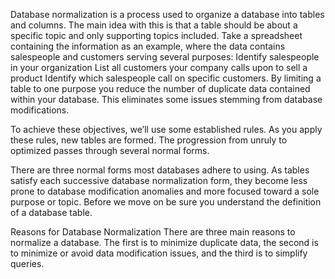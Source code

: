 Database normalization is a process used to organize a database into tables and columns.  The main idea with this is that a table should be about a specific topic and only supporting topics included. Take a spreadsheet containing the information as an example, where the data contains salespeople and customers serving several purposes:
Identify salespeople in your organization
List all customers your company calls upon to sell a product
Identify which salespeople call on specific customers.
By limiting a table to one purpose you reduce the number of duplicate data contained within your database. This eliminates some issues stemming from database modifications.


To achieve these objectives, we’ll use some established rules. As you apply these rules, new tables are formed. The progression from unruly to optimized passes through several normal forms.

There are three normal forms most databases adhere to using.  As tables satisfy each successive database normalization form, they become less prone to database modification anomalies and more focused toward a sole purpose or topic. Before we move on be sure you understand the definition of a database table.

Reasons for Database Normalization
There are three main reasons to normalize a database.  The first is to minimize duplicate data, the second is to minimize or avoid data modification issues, and the third is to simplify queries. 


